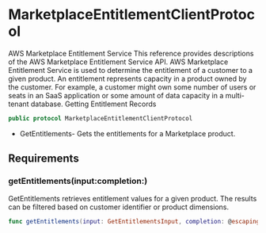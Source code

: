# MarketplaceEntitlementClientProtocol

AWS Marketplace Entitlement Service This reference provides descriptions of the AWS Marketplace Entitlement Service API. AWS Marketplace Entitlement Service is used to determine the entitlement of a customer to a given product. An entitlement represents capacity in a product owned by the customer. For example, a customer might own some number of users or seats in an SaaS application or some amount of data capacity in a multi-tenant database. Getting Entitlement Records

``` swift
public protocol MarketplaceEntitlementClientProtocol 
```

  - GetEntitlements- Gets the entitlements for a Marketplace product.

## Requirements

### getEntitlements(input:completion:)

GetEntitlements retrieves entitlement values for a given product. The results can be filtered based on customer identifier or product dimensions.

``` swift
func getEntitlements(input: GetEntitlementsInput, completion: @escaping (ClientRuntime.SdkResult<GetEntitlementsOutputResponse, GetEntitlementsOutputError>) -> Void)
```
